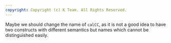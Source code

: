 ```yaml
---
copyright: Copyright (c) K Team. All Rights Reserved.
---
```


Maybe we should change the name of `calCC`, as it is not a good idea to have
two constructs with different semantics but names which cannot be distinguished
easily.
